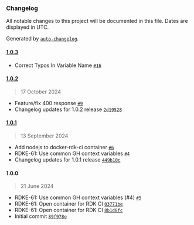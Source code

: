 ### Changelog

All notable changes to this project will be documented in this file. Dates are displayed in UTC.

Generated by [`auto-changelog`](https://github.com/CookPete/auto-changelog).

#### [1.0.3](https://github.com/rdkcentral/docker-rdk-ci/compare/1.0.2...1.0.3)

- Correct Typos In Variable Name [`#16`](https://github.com/rdkcentral/docker-rdk-ci/pull/16)

#### [1.0.2](https://github.com/rdkcentral/docker-rdk-ci/compare/1.0.1...1.0.2)

> 17 October 2024

- Feature/fix 400 response [`#9`](https://github.com/rdkcentral/docker-rdk-ci/pull/9)
- Changelog updates for 1.0.2 release [`2d19528`](https://github.com/rdkcentral/docker-rdk-ci/commit/2d195280073aceeacdaf1fd138f61d2679a63fd6)

#### [1.0.1](https://github.com/rdkcentral/docker-rdk-ci/compare/1.0.0...1.0.1)

> 13 September 2024

- Add nodejs to docker-rdk-ci container [`#6`](https://github.com/rdkcentral/docker-rdk-ci/pull/6)
- RDKE-61: Use common GH context variables [`#4`](https://github.com/rdkcentral/docker-rdk-ci/pull/4)
- Changelog updates for 1.0.1 release [`449b10c`](https://github.com/rdkcentral/docker-rdk-ci/commit/449b10c9cc20ee7a99470360d53ed9cb4702902b)

#### 1.0.0

> 21 June 2024

- RDKE-61: Use common GH context variables (#4) [`#5`](https://github.com/rdkcentral/docker-rdk-ci/pull/5)
- RDKE-61: Open container for RDK CI [`03771be`](https://github.com/rdkcentral/docker-rdk-ci/commit/03771be85070e77c164c4181e8913dd69af17481)
- RDKE-61: Open container for RDK CI [`8b1d8fc`](https://github.com/rdkcentral/docker-rdk-ci/commit/8b1d8fc8847f2784c9460e824e68332b23cc58f6)
- Initial commit [`89f978e`](https://github.com/rdkcentral/docker-rdk-ci/commit/89f978e3377632c24ea849fb4e1897369c25e1c5)
